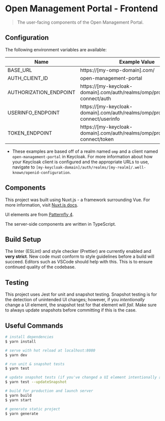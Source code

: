 # Open Management Portal - Frontend

> The user-facing components of the Open Management Portal.

## Configuration

The following environment variables are available:

| Name | Example Value | Required |
|------|---------------|----------|
| BASE_URL | https://[my-omp-domain].com/ | True |
| AUTH_CLIENT_ID | open-management-portal | True |
| AUTHORIZATION_ENDPOINT | https://[my-keycloak-domain].com/auth/realms/omp/protocol/openid-connect/auth | True |
| USERINFO_ENDPOINT | https://[my-keycloak-domain].com/auth/realms/omp/protocol/openid-connect/userinfo | True |
| TOKEN_ENDPOINT | https://[my-keycloak-domain].com/auth/realms/omp/protocol/openid-connect/token | True |

* These examples are based off of a realm named `omp` and a client named `open-management-portal` in Keycloak. For more information about how your Keycloak client is configured and the appropriate URLs to use, navigate to `[my-keycloak-domain]/auth/realms/[my-realm]/.well-known/openid-configuration`.

## Components

This project was built using Nuxt.js - a framework surrounding Vue. For more information, visit [Nuxt.js docs](https://nuxtjs.org).

UI elements are from [Patternfly 4](https://www.patternfly.org/v4/).

The server-side components are written in TypeScript.

## Build Setup

The linter (ESLint) and style checker (Prettier) are currently enabled and **very strict**. New code must conform to style guidelines before a build will succeed. Editors such as VSCode should help with this. This is to ensure continued quality of the codebase.

## Testing

This project uses Jest for unit and snapshot testing. Snapshot testing is for the detection of unintended UI changes; however, if you _intentionally_ change a UI element, the snapshot test for that element will _fail_. Make sure to always update snapshots before committing if this is the case.

## Useful Commands

``` bash
# install dependencies
$ yarn install

# serve with hot reload at localhost:8080
$ yarn dev

# run unit & snapshot tests
$ yarn test

# update snapshot tests (if you've changed a UI element intentionally and have verified yourself that it renders correctly)
$ yarn test --updateSnapshot

# build for production and launch server
$ yarn build
$ yarn start

# generate static project
$ yarn generate
```
